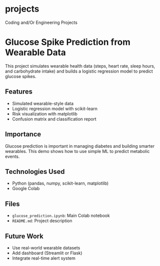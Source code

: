 # projects
Coding and/Or Engineering Projects

# Glucose Spike Prediction from Wearable Data

This project simulates wearable health data (steps, heart rate, sleep hours, and carbohydrate intake) and builds a logistic regression model to predict glucose spikes.

## Features
- Simulated wearable-style data
- Logistic regression model with scikit-learn
- Risk visualization with matplotlib
- Confusion matrix and classification report

## Importance
Glucose prediction is important in managing diabetes and building smarter wearables. This demo shows how to use simple ML to predict metabolic events.

## Technologies Used
- Python (pandas, numpy, scikit-learn, matplotlib)
- Google Colab

## Files
- `glucose_prediction.ipynb`: Main Colab notebook
- `README.md`: Project description

## Future Work
- Use real-world wearable datasets
- Add dashboard (Streamlit or Flask)
- Integrate real-time alert system
